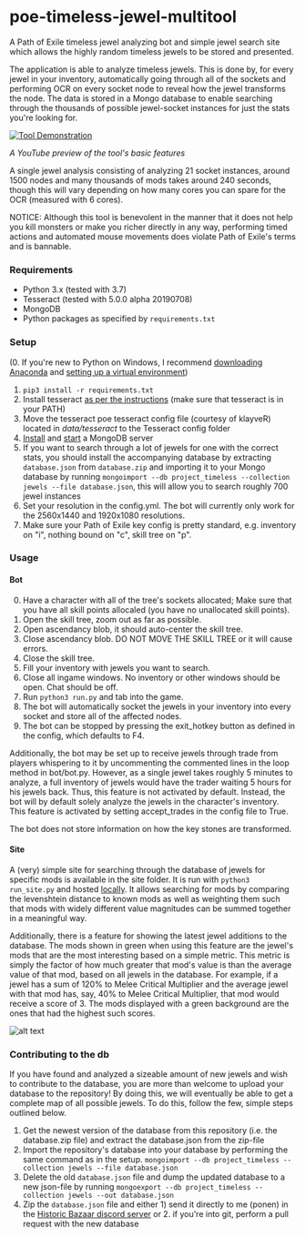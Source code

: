 # poe-timeless-jewel-multitool
A Path of Exile timeless jewel analyzing bot and simple jewel search site which allows the highly random timeless jewels to be stored and presented. 

The application is able to analyze timeless jewels. This is done by, for every jewel in your inventory, automatically going through all of the sockets and performing OCR on every socket node to reveal how the jewel transforms the node. The data is stored in a Mongo database to enable searching through the thousands of possible jewel-socket instances for just the stats you're looking for.

[![Tool Demonstration](https://img.youtube.com/vi/5PHUHtf39yA/0.jpg)](https://www.youtube.com/watch?v=5PHUHtf39yA)

  *A YouTube preview of the tool's basic features*


A single jewel analysis consisting of analyzing 21 socket instances, around 1500 nodes and many thousands of mods takes around 240 seconds, though this will vary depending on how many cores you can spare for the OCR (measured with 6 cores).

NOTICE: Although this tool is benevolent in the manner that it does not help you kill monsters or make you richer directly in any way, performing timed actions and automated mouse movements does violate Path of Exile's terms and is bannable. 

### Requirements
- Python 3.x (tested with 3.7)
- Tesseract (tested with 5.0.0 alpha 20190708)
- MongoDB
- Python packages as specified by `requirements.txt`

### Setup
(0. If you're new to Python on Windows, I recommend [downloading Anaconda](https://www.anaconda.com/distribution/#download-section) and [setting up a virtual environment](https://uoa-eresearch.github.io/eresearch-cookbook/recipe/2014/11/20/conda/))
1. `pip3 install -r requirements.txt`
2. Install tesseract [as per the instructions](https://github.com/UB-Mannheim/tesseract/wiki) (make sure that tesseract is in your PATH)
3. Move the tesseract poe tesseract config file (courtesy of klayveR) located in *data/tesseract* to the Tesseract config folder 
4. [Install](https://www.mongodb.com/download-center/community) and [start](https://docs.mongodb.com/v3.2/tutorial/install-mongodb-on-windows/#start-mongodb) a MongoDB server
5. If you want to search through a lot of jewels for one with the correct stats, you should install the accompanying database by extracting `database.json` from `database.zip` and importing it to your Mongo database by running `mongoimport --db project_timeless --collection jewels --file database.json`, this will allow you to search roughly 700 jewel instances
6. Set your resolution in the config.yml. The bot will currently only work for the 2560x1440 and 1920x1080 resolutions. 
7. Make sure your Path of Exile key config is pretty standard, e.g. inventory on "i", nothing bound on "c", skill tree on "p".


### Usage
#### Bot
0. Have a character with all of the tree's sockets allocated; Make sure that you have all skill points allocaled (you have no unallocated skill points).
1. Open the skill tree, zoom out as far as possible.
2. Open ascendancy blob, it should auto-center the skill tree.
3. Close ascendancy blob. DO NOT MOVE THE SKILL TREE or it will cause errors.
4. Close the skill tree.
5. Fill your inventory with jewels you want to search. 
6. Close all ingame windows. No inventory or other windows should be open. Chat should be off. 
7. Run `python3 run.py` and tab into the game.
8. The bot will automatically socket the jewels in your inventory into every socket and store all of the affected nodes.
9. The bot can be stopped by pressing the exit_hotkey button as defined in the config, which defaults to F4.

Additionally, the bot may be set up to receive jewels through trade from players whispering to it by uncommenting the commented lines in the loop method in bot/bot.py. However, as a single jewel takes roughly 5 minutes to analyze, a full inventory of jewels would have the trader waiting 5 hours for his jewels back. Thus, this feature is not activated by default. Instead, the bot will by default solely analyze the jewels in the character's inventory. This feature is activated by setting accept_trades in the config file to True.

The bot does not store information on how the key stones are transformed.

#### Site
A (very) simple site for searching through the database of jewels for specific mods is available in the site folder. It is run with `python3 run_site.py` and hosted [locally](http://127.0.0.1:8080). It allows searching for mods by comparing the levenshtein distance to known mods as well as weighting them such that mods with widely different value magnitudes can be summed together in a meaningful way. 

Additionally, there is a feature for showing the latest jewel additions to the database. The mods shown in green when using this feature are the jewel's mods that are the most interesting based on a simple metric. This metric is simply the factor of how much greater that mod's value is than the average value of that mod, based on all jewels in the database. For example, if a jewel has a sum of 120% to Melee Critical Multiplier and the average jewel with that mod has, say, 40% to Melee Critical Multiplier, that mod would receive a score of 3. The mods displayed with a green background are the ones that had the highest such scores.


![alt text](https://github.com/johanahlqvist/poe-timeless-jewel-recorder/blob/master/site_example.png)

### Contributing to the db
If you have found and analyzed a sizeable amount of new jewels and wish to contribute to the database, you are more than welcome to upload your database to the repository! By doing this, we will eventually be able to get a complete map of all possible jewels. To do this, follow the few, simple steps outlined below.
1. Get the newest version of the database from this repository (i.e. the database.zip file) and extract the database.json from the zip-file
2. Import the repository's database into your database by performing the same command as in the setup. `mongoimport --db project_timeless --collection jewels --file database.json`
3. Delete the old `database.json` file and dump the updated database to a new json-file by running `mongoexport --db project_timeless --collection jewels --out database.json`
4. Zip the `database.json` file and either 1) send it directly to me (ponen) in the [Historic Bazaar discord server](https://discord.gg/yWfZNHA) or 2. if you're into git, perform a pull request with the new database

